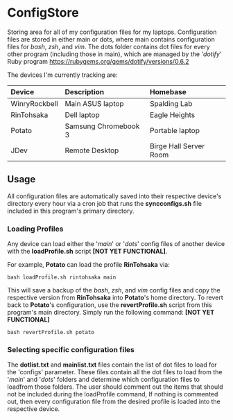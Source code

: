 # ConfigStore
Storing area for all of my configuration files for my laptops.
Configuration files are stored in either main or dots, where main contains configuration files for *bash*, *zsh*, and *vim*.
The dots folder contains dot files for every other program (including those in main), which are managed by the '*dotify*' Ruby program <https://rubygems.org/gems/dotify/versions/0.6.2>

The devices I'm currently tracking are:

| **Device** | **Description** | **Homebase** |
| :--- | :--- | :--- |
| WinryRockbell |  Main ASUS laptop | Spalding Lab |
| RinTohsaka | Dell laptop | Eagle Heights |
| Potato | Samsung Chromebook 3 | Portable laptop |
| JDev | Remote Desktop | Birge Hall Server Room |

## Usage
All configuration files are automatically saved into their respective device's directory every hour via a cron job that runs the **syncconfigs.sh** file included in this program's primary directory.

### Loading Profiles
Any device can load either the '*main*' or '*dots*' config files of another device with the **loadProfile.sh** script **[NOT YET FUNCTIONAL]**.

For example, __Potato__ can load the profile __RinTohsaka__ via:
```
bash loadProfile.sh rintohsaka main
```
This will save a backup of the *bash*, *zsh*, and *vim* config files and copy the respective version from __RinTohsaka__ into __Potato__'s home directory.
To revert back to __Potato__'s configuration, use the **revertProfile.sh** script from this program's main directory. Simply run the following command: **[NOT YET FUNCTIONAL]**
```
bash revertProfile.sh potato
```

### Selecting specific configuration files
The **dotlist.txt** and **mainlist.txt** files contain the list of dot files to load for the 'configs' parameter.
These files contain all the dot files to load from the '*main*' and '*dots*' folders and determine which configuration files to loadfrom those folders.
The user should comment out the items that should not be included during the loadProfile command, If nothing is commented out, then every configuration file from the desired profile is loaded into the respective device.


